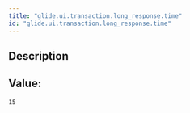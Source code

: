 ```yaml
---
title: "glide.ui.transaction.long_response.time"
id: "glide.ui.transaction.long_response.time"
---
```

## Description



## Value: 
```
15
```